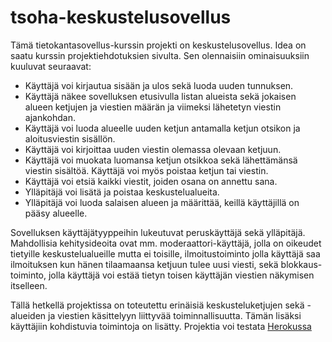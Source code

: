 # tsoha-keskustelusovellus

Tämä tietokantasovellus-kurssin projekti on keskustelusovellus. Idea on saatu kurssin  projektiehdotuksien sivulta. Sen olennaisiin ominaisuuksiin kuuluvat seuraavat:


* Käyttäjä voi kirjautua sisään ja ulos sekä luoda uuden tunnuksen.
* Käyttäjä näkee sovelluksen etusivulla listan alueista sekä jokaisen alueen ketjujen ja viestien määrän ja viimeksi lähetetyn viestin ajankohdan.
* Käyttäjä voi luoda alueelle uuden ketjun antamalla ketjun otsikon ja aloitusviestin sisällön.
* Käyttäjä voi kirjoittaa uuden viestin olemassa olevaan ketjuun.
* Käyttäjä voi muokata luomansa ketjun otsikkoa sekä lähettämänsä viestin sisältöä. Käyttäjä voi myös poistaa ketjun tai viestin.
* Käyttäjä voi etsiä kaikki viestit, joiden osana on annettu sana.
* Ylläpitäjä voi lisätä ja poistaa keskustelualueita.
* Ylläpitäjä voi luoda salaisen alueen ja määrittää, keillä käyttäjillä on pääsy alueelle.

Sovelluksen käyttäjätyyppeihin lukeutuvat peruskäyttäjä sekä ylläpitäjä. Mahdollisia kehitysideoita ovat mm. moderaattori-käyttäjä, jolla on oikeudet tietyille keskustelualueille mutta ei toisille, ilmoitustoiminto jolla käyttäjä saa ilmoituksen kun hänen tilaamaansa ketjuun tulee uusi viesti, sekä blokkaus-toiminto, jolla käyttäjä voi estää tietyn toisen käyttäjän viestien näkymisen itselleen.


Tällä hetkellä projektissa on toteutettu erinäisiä keskusteluketjujen sekä -alueiden ja viestien käsittelyyn liittyvää toiminnallisuutta. Tämän lisäksi käyttäjiin kohdistuvia toimintoja on lisätty.
Projektia voi testata [Herokussa](https://serene-beach-23157.herokuapp.com/)
